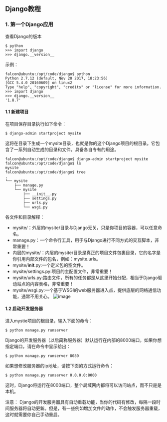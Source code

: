 ## Django教程
### 1. 第一个Django应用
查看Django的版本
```
$ python
>>> import django
>>> django.__version__
```
示例：
```
falcon@ubuntu:/opt/code/django$ python
Python 2.7.12 (default, Nov 20 2017, 18:23:56) 
[GCC 5.4.0 20160609] on linux2
Type "help", "copyright", "credits" or "license" for more information.
>>> import django
>>> django.__version__
'1.8.7'
```
#### 1.1 新建项目
在项目保存目录执行如下命令：
```
$ django-admin startproject mysite
```
这将在目录下生成一个mysite目录，也就是你的这个Django项目的根目录。它包含了一系列自动生成的目录和文件，具备各自专有的用途。
```
falcon@ubuntu:/opt/code/django$ django-admin startproject mysite
falcon@ubuntu:/opt/code/django$ ls
mysite
falcon@ubuntu:/opt/code/django$ tree
.
└── mysite
    ├── manage.py
    └── mysite
        ├── __init__.py
        ├── settings.py
        ├── urls.py
        └── wsgi.py
```
各文件和目录解释：
- mysite/：外层的mysite/目录与Django无关，只是你项目的容器，可以任意命名。
- manage.py：一个命令行工具，用于与Django进行不同方式的交互脚本，非常重要！
- 内层的mysite/：内层的mysite/目录是真正的项目文件包裹目录，它的名字是你引用内部文件的包名，例如：mysite.urls。
- mysite/__init__.py:一个定义包的空文件。
- mysite/settings.py:项目的主配置文件，非常重要！
- mysite/urls.py:路由文件，所有的任务都是从这里开始分配，相当于Django驱动站点的内容表格，非常重要！
- mysite/wsgi.py:一个基于WSGI的web服务器进入点，提供底层的网络通信功能，通常不用关心。
![image](images/django组织结构.jpg)
#### 1.2 启动开发服务器
进入mystie项目的根目录，输入下面的命令：
```
$ python manage.py runserver
```
Django的开发服务器（以后简称服务器）默认运行在内部的8000端口，如果你想指定端口，请在命令中显示给出：
```
$ python manage.py runserver 8080
```
如果想修改服务器的ip地址，请按下面的方式运行命令：
```
$ python manage.py runserver 0.0.0.0:8000
```
这时，Django将运行在8000端口，整个局域网内都将可以访问站点，而不只是是本机。

注意： Django的开发服务器具有自动重载功能，当你的代码有修改，每隔一段时间服务器将自动更新。但是，有一些例如增加文件的动作，不会触发服务器重载，这时就需要你自己手动重启。